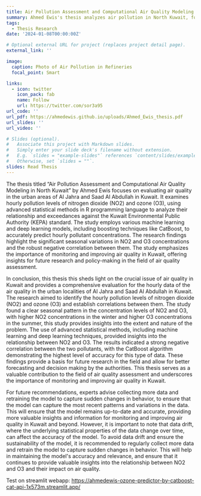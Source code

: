 ```yaml
---
title: Air Pollution Assessment and Computational Air Quality Modeling in North Kuwait
summary: Ahmed Ewis's thesis analyzes air pollution in North Kuwait, focusing on NO2 and O3 levels. Using statistical and machine learning methods, it assesses pollution patterns and offers insights for air quality improvement.
tags:
  - Thesis Research
date: '2024-01-08T00:00:00Z'

# Optional external URL for project (replaces project detail page).
external_link: ''

image:
  caption: Photo of Air Pollution in Refineries
  focal_point: Smart

links:
  - icon: twitter
    icon_pack: fab
    name: Follow
    url: https://twitter.com/sor3a95
url_code: ''
url_pdf: https://ahmedewis.github.io/uploads/Ahmed_Ewis_thesis.pdf
url_slides: ''
url_video: ''

# Slides (optional).
#   Associate this project with Markdown slides.
#   Simply enter your slide deck's filename without extension.
#   E.g. `slides = "example-slides"` references `content/slides/example-slides.md`.
#   Otherwise, set `slides = ""`.
slides: Read Thesis
---
```


The thesis titled “Air Pollution Assessment and Computational Air Quality Modeling in North Kuwait” by Ahmed Ewis focuses on evaluating air quality in the urban areas of Al Jahra and Saad Al Abdullah in Kuwait. It examines hourly pollution levels of nitrogen dioxide (NO2) and ozone (O3), using advanced statistical methods in R programming language to analyze their relationship and exceedances against the Kuwait Environmental Public Authority (KEPA) standard. The study employs various machine learning and deep learning models, including boosting techniques like CatBoost, to accurately predict hourly pollutant concentrations. The research findings highlight the significant seasonal variations in NO2 and O3 concentrations and the robust negative correlation between them. The study emphasizes the importance of monitoring and improving air quality in Kuwait, offering insights for future research and policy-making in the field of air quality assessment.

In conclusion, this thesis this sheds light on the crucial issue of air quality in Kuwait and provides a comprehensive evaluation for the hourly data of the air quality in the urban localities of Al Jahra and Saad Al Abdullah in Kuwait. The research aimed to identify the hourly pollution levels of nitrogen dioxide (NO2) and ozone (O3) and establish correlations between them. The study found a clear seasonal pattern in the concentration levels of NO2 and O3, with higher NO2 concentrations in the winter and higher O3 concentrations in the summer, this study provides insights into the extent and nature of the problem. The use of advanced statistical methods, including machine learning and deep learning techniques, provided insights into the relationship between NO2 and O3. The results indicated a strong negative correlation between the two pollutants, with the CatBoost algorithm demonstrating the highest level of accuracy for this type of data. These findings provide a basis for future research in the field and allow for better forecasting and decision making by the authorities. This thesis serves as a valuable contribution to the field of air quality assessment and underscores the importance of monitoring and improving air quality in Kuwait.

For future recommendations, experts advise collecting more data and retraining the model to capture sudden changes in behavior, to ensure that the model can capture the most recent patterns and variations in the data. This will ensure that the model remains up-to-date and accurate, providing more valuable insights and information for monitoring and improving air quality in Kuwait and beyond. However, it is important to note that data drift, where the underlying statistical properties of the data change over time, can affect the accuracy of the model. To avoid data drift and ensure the sustainability of the model, it is recommended to regularly collect more data and retrain the model to capture sudden changes in behavior. This will help in maintaining the model's accuracy and relevance, and ensure that it continues to provide valuable insights into the relationship between NO2 and O3 and their impact on air quality.

Test on streamlit webapp: https://ahmedewis-ozone-predictor-by-catboost-cat-api-1x573m.streamlit.app/